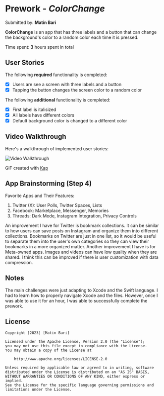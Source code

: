 # Prework - *ColorChange*

Submitted by: **Matin Bari**

**ColorChange** is an app that has three labels and a button that can change the background's color to a random color each time it is pressed. 

Time spent: **3** hours spent in total

## User Stories

The following **required** functionality is completed:

- [x] Users are see a screen with three labels and a button
- [x] Tapping the button changes the screen color to a random color

The following **additional** functionality is completed:

- [x] First label is italisized
- [x] All labels have different colors
- [x] Default background color is changed to a different color
 
## Video Walkthrough

Here's a walkthrough of implemented user stories:

<img src='https://i.imgur.com/C8dl5US.gif' title='Video Walkthrough' width='' alt='Video Walkthrough' />

<!-- Replace this with whatever GIF tool you used! -->
GIF created with [Kap](https://getkap.co/)
<!-- Recommended tools:
[Kap](https://getkap.co/) for macOS
[ScreenToGif](https://www.screentogif.com/) for Windows
[peek](https://github.com/phw/peek) for Linux. -->

## App Brainstorming (Step 4)

Favorite Apps and Their Features:
1. Twitter (X): User Polls, Twitter Spaces, Lists
2. Facebook: Marketplace, Messenger, Memories
3. Threads: Dark Mode, Instagram Integration, Privacy Controls

An improvement I have for Twitter is bookmark collections. It can be similar to how users can save posts on Instagram and organize them into different collections. Bookmarks on Twitter are just in one list, so it would be useful to separate them into the user's own categories so they can view their bookmarks in a more organized matter. Another improvement I have is for Meta-owned apps. Images and videos can have low quality when they are shared. I think this can be improved if there is user customization with data compression. 

## Notes

The main challenges were just adapting to Xcode and the Swift language. I had to learn how to properly navigate Xcode and the files. However, once I was able to use it for an hour, I was able to successfully complete the prework.

## License

    Copyright [2023] [Matin Bari]

    Licensed under the Apache License, Version 2.0 (the "License");
    you may not use this file except in compliance with the License.
    You may obtain a copy of the License at

        http://www.apache.org/licenses/LICENSE-2.0

    Unless required by applicable law or agreed to in writing, software
    distributed under the License is distributed on an "AS IS" BASIS,
    WITHOUT WARRANTIES OR CONDITIONS OF ANY KIND, either express or implied.
    See the License for the specific language governing permissions and
    limitations under the License.
